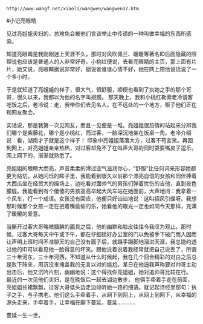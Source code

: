 `http://www.wangf.net/xiaoli/wangwen/wangwen37.htm`

#小记亮眼睛

见过亮姐姐夫妇的，总难免会被他们言谈举止中传递的一种叫做幸福的东西所感染。

知道亮眼睛是我刚刚迷上天涯不久，那时对风吹佩兰、暖暖等著名ID后面隐藏的照理说也应该是普通人的人非常好奇。小桃红便说，去看亮眼睛的主页，那上面有片片，她又说，亮眼睛据说非常好，据说谁谁谁心情不好，她在网上陪他说话说了一个多小时。

于是就知道了亮姐姐的样子，很大气，很舒服，顺便也看到了执她之手的那个哥哥，很久以来，我都以为他的名字叫翅膀。
那天晚上，我和小桃红勒索老冷请客吃饭之后，老冷说：走，我带你们去见名人。在不远处的一个地方，贩子他们正在和网友聚会。

实话说，那是我第一次见网友，而且一见便是一堆。亮姐姐很热情的站起来分辨我们哪个是紫藤花，哪个是小桃红，而过客，一脸深沉地坐在饭桌一角。老冷介绍说：看，湖南才子就是这个样子！
印象中亮姐姐落落大方，过客不苟言笑。再回到网上，对亮姐姐亲亲热热，对过客却免不了在叫声大哥的同时耍耍嘴皮子逗乐。
网上网下的，渐渐就熟悉了。

亮姐姐的眼睛大而亮，声音柔柔的滑过空气滋润你心，“舒服”比任何词来形容她都更为贴切。从她闪烁的眸子里，我能看到很久以前那个漂亮自信的女孩和同伴捧着大西瓜坐在经贸大的操场上，边吃看对面帅气的男孩们弹着忧伤的吉他，直到夜色朦胧。我能看到有个傻傻的男孩高高举起大风车站在她面前，大声地问：我拿着一个风车，打一个成语。女孩没有回应，他便只好讪讪地说：这叫招风引蝶呀。我想那时候那个女孩一定在抿着嘴偷偷的乐，她看他的眼光一定也如同今天那样，充满了暖暖的爱意。

当撕开过客大哥略微腼腆的面具之后，他的幽默和脸皮往往令我叹为观止。那时候，过客大哥每天中午或下午，都在仔细锁好办公室的门以免被手下破门而入因而让声明上班时间不准聊天的自己没有面子后，就蹑手蹑脚地溜进天涯，我总隐约透过他的ID可以看见他一脸得意的坏笑。跟他说着说着我经常就把自己说丢了，所谓三十年河东，三十年河西，不知道从什么时候起，我在几个回合精彩的对白之后总是败下阵来，用沉没来掩盖我的无言以对的尴尬。某日在他逼我声称要对帅哥主动出击后，他又沉吟片刻，幽幽地说：这个得找你亮姐姐，她对追帅哥比较在行。
最近的一次见他们夫妇，是在晚饭后一起去湖边散步， 他俩手牵着手走在前面，亮姐姐长裙飘飘，过客大哥低头边走边倾听她一路的细语。就记起诗经里那句：执子之手，与子携老。他们这么手牵着手，从网下到网上，从网上到网下，从幸福的源头走来，手牵着手，让幸福在脚下蔓延，蔓延…………

蔓延一生一世。
